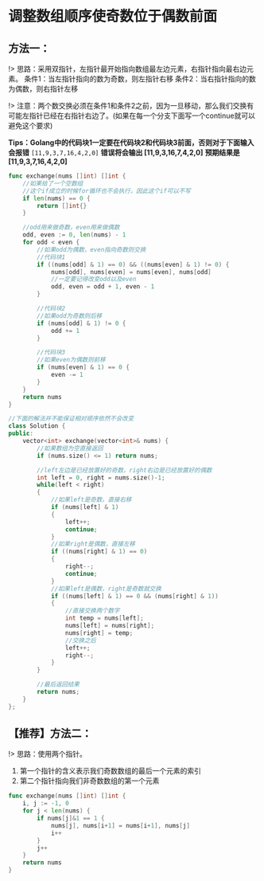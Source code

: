 # 调整数组顺序使奇数位于偶数前面

## 方法一：
!> 思路：采用双指针，左指针最开始指向数组最左边元素，右指针指向最右边元素。
条件1：当左指针指向的数为奇数，则左指针右移
条件2：当右指针指向的数为偶数，则右指针左移

!> 注意：两个数交换必须在条件1和条件2之前，因为一旦移动，那么我们交换有可能左指针已经在右指针右边了。(如果在每一个分支下面写一个continue就可以避免这个要求)

**Tips：Golang中的代码块1一定要在代码块2和代码块3前面，否则对于下面输入会报错** `[11,9,3,7,16,4,2,0]`
**错误将会输出 [11,9,3,16,7,4,2,0]**
**预期结果是[11,9,3,7,16,4,2,0]**

```go
func exchange(nums []int) []int {
	//如果给了一个空数组
	//这个if成立的时候for循环也不会执行，因此这个if可以不写
	if len(nums) == 0 {
		return []int{}
	}

	//odd用来做奇数，even用来做偶数
	odd, even := 0, len(nums) - 1
	for odd < even {
		//如果odd为偶数，even指向奇数则交换
		//代码块1
		if ((nums[odd] & 1) == 0) && ((nums[even] & 1) != 0) {
			nums[odd], nums[even] = nums[even], nums[odd]
			//一定要记得改变odd以及even
			odd, even = odd + 1, even - 1
		}

		//代码块2
		//如果odd为奇数则后移
		if (nums[odd] & 1) != 0 {
			odd += 1
		}

		//代码块3
		//如果even为偶数则前移
		if (nums[even] & 1) == 0 {
			even -= 1
		}
	}
	return nums
}
```

```c++
//下面的解法并不能保证相对顺序依然不会改变
class Solution {
public:
    vector<int> exchange(vector<int>& nums) {
        //如果数组为空直接返回
        if (nums.size() <= 1) return nums;

        //left左边是已经放置好的奇数，right右边是已经放置好的偶数
        int left = 0, right = nums.size()-1;
        while(left < right)
        {
            //如果left是奇数，直接右移
            if (nums[left] & 1) 
            {
                left++;
                continue;
            }
            //如果right是偶数，直接左移
            if ((nums[right] & 1) == 0) 
            {
                right--;
                continue;
            }
            //如果left是偶数，right是奇数就交换
            if ((nums[left] & 1) == 0 && (nums[right] & 1)) 
            {
                //直接交换两个数字
                int temp = nums[left];
                nums[left] = nums[right];
                nums[right] = temp;
                //交换之后
                left++;
                right--;
            }
        }

        //最后返回结果
        return nums;
    }
};

```



## 【推荐】方法二：

!> 思路：使用两个指针。
1. 第一个指针的含义表示我们奇数数组的最后一个元素的索引
2. 第二个指针指向我们非奇数数组的第一个元素


```go
func exchange(nums []int) []int {
	i, j := -1, 0
	for j < len(nums) {
		if nums[j]&1 == 1 {
			nums[j], nums[i+1] = nums[i+1], nums[j]
			i++
		}
		j++
	}
	return nums
}

```